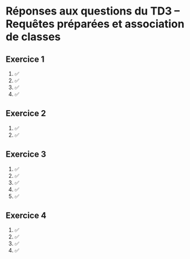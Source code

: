 # Réponses aux questions du TD3 – Requêtes préparées et association de classes

## Exercice 1
1. ✅
2. ✅
3. ✅
4. ✅

## Exercice 2
1. ✅
2. ✅

## Exercice 3
1. ✅
2. ✅
3. ✅
4. ✅
5. ✅

## Exercice 4
1. ✅
2. ✅
3. ✅
4. ✅
